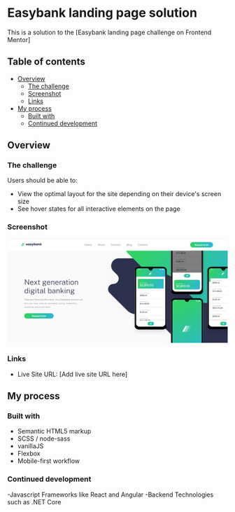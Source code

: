 # Easybank landing page solution

This is a solution to the [Easybank landing page challenge on Frontend Mentor] 

## Table of contents

- [Overview](#overview)
  - [The challenge](#the-challenge)
  - [Screenshot](#screenshot)
  - [Links](#links)
- [My process](#my-process)
  - [Built with](#built-with)
  - [Continued development](#continued-development)

## Overview

### The challenge

Users should be able to:

- View the optimal layout for the site depending on their device's screen size
- See hover states for all interactive elements on the page

### Screenshot

![](./images/intro.png)

### Links

- Live Site URL: [Add live site URL here]

## My process

### Built with
- Semantic HTML5 markup
- SCSS / node-sass
- vanillaJS
- Flexbox
- Mobile-first workflow

### Continued development

-Javascript Frameworks like React and Angular
-Backend Technologies such as .NET Core 
